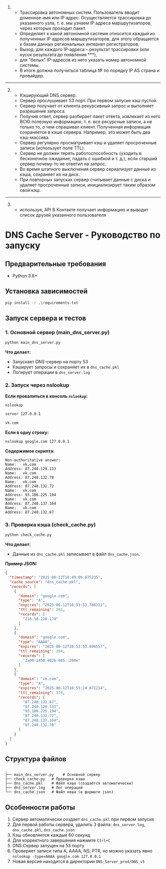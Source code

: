 
1.  * Трассировка автономных систем. Пользователь вводит доменное имя
    или IP адрес. Осуществляется трассировка до указанного узла, т. е. мы узнаем IP адреса маршрутизаторов, через которые проходит пакет. 
    * Определяет к какой автономной системе относится каждый из полученных IP адресов
    маршрутизаторов, для этого обращается к базам данных региональных интернет регистраторов.
    * Выход: для каждого IP-адреса – результат трассировки (или кусок результата до появления ***), 
    * для "белых" IP-адресов из него указать номер автономной системы.
    * В итоге должна получиться таблица № по порядку IP AS страна и провайдер.
    
---
2. 
    * Кэширующий DNS сервер. 
    * Сервер прослушивает 53 порт. При первом запуске кэш пустой. 
    * Сервер получает от клиента рекурсивный запрос и выполняет разрешение запроса. 
    * Получив ответ, сервер разбирает пакет ответа, извлекает из него ВСЮ полезную информацию, т. е. все ресурсные записи, а не только то, 
    о чем спрашивал клиент. Полученная информация сохраняется в кэше сервера. Например, это может быть два хэш-массива.
    * Сервер регулярно просматривает кэш и удаляет просроченные записи (использует поле TTL).
    * Сервер не должен терять работоспособность (уходить в бесконечное ожидание, падать с
    ошибкой и т. д.), если старший сервер почему-то не ответил на запрос. 
    * Во время штатного выключения сервер сериализует данные из кэша, сохраняет их на диск. 
    * При повторных запусках
    сервер считывает данные с диска и удаляет просроченные записи, инициализирует таким образом свой кэш.
---
3.
   * используя, API В Контакте получает информацию и выводит список друзей указанного пользователя

# DNS Cache Server - Руководство по запуску

## Предварительные требования
- Python 3.8+


## Установка зависимостей
```bash
pip install -r .\requirements.txt
```

## Запуск сервера и тестов

### 1. Основной сервер (main_dns_server.py)
```bash
python main_dns_server.py
```
**Что делает:**
- Запускает DNS-сервер на порту 53
- Кэширует запросы и сохраняет их в `dns_cache.pkl`
- Логирует операции в `dns_server.log`

### 2. Запуск через nslookup
**Если провалиться в консоль `nslookup`:**
```bash
nslookup
```
```bash
server 127.0.0.1
```
```bash
vk.com
```
**Если в одну строку:**
```bash
nslookup google.com 127.0.0.1
```
**Содержимое скрипта:**
```text
Non-authoritative answer:
Name:   vk.com
Address: 87.240.129.133
Name:   vk.com
Address: 87.240.132.78
Name:   vk.com
Address: 87.240.132.72
Name:   vk.com
Address: 93.186.225.194
Name:   vk.com
Address: 87.240.137.164
Name:   vk.com
Address: 87.240.132.67
```

### 3. Проверка кэша (check_cache.py)
```bash
python check_cache.py
```

**Что делает:**
- Данные из `dns_cache.pkl` записывает в файл `dns_cache.json`.

**Пример JSON:**
```json
{
  "timestamp": "2025-06-12T18:49:09.875235",
  "cache_source": "dns_cache.pkl",
  "records": [
    {
      "domain": "google.com",
      "type": "A",
      "expires": "2025-06-12T18:53:53.788311",
      "ttl_remaining": 283,
      "records": [
        "216.58.210.174"
      ]
    },
    {
      "domain": "google.com",
      "type": "AAAA",
      "expires": "2025-06-12T18:53:53.896557",
      "ttl_remaining": 284,
      "records": [
        "2a00:1450:4026:805::200e"
      ]
    },
    {
      "domain": "vk.com",
      "type": "A",
      "expires": "2025-06-12T18:55:24.871214",
      "ttl_remaining": 374,
      "records": [
        "87.240.132.67",
        "87.240.129.133",
        "93.186.225.194",
        "87.240.132.72",
        "87.240.137.164",
        "87.240.132.78"
      ]
    }
  ]
}
```

## Структура файлов
```
.
├── main_dns_server.py    # Основной сервер
├── check_cache.py   # Проверка кэша
├── dns_cache.pkl    # Файл кэша (создаётся автоматически)
├── dns_server.log   # Лог операций
└── dns_cache.json   # Файл кеша (в формате json)
```
## Особенности работы
1. Сервер автоматически создает `dns_cache.pkl` при первом запуске
2. Для первой работы сервера, удалить 3 файла: `dns_server.log`, `dns_cache.pkl`, `dns_cache.json`
3. Кэш обновляется каждые 60 секунд
4. Для корректного завершения нажмите `Ctrl+C`
5. DNS Сервер запущен на 53 порту
6. Проверяет записи типа А, АААА, NS, PTR, но можно указать явно `nslookup -type=AAAA google.com 127.0.0.1`
7. Новая версия находится в директории `DNS_Server_prod/DNS_v5`
